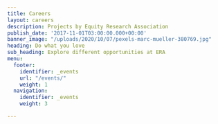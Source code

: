 ```yaml
---
title: Careers
layout: careers
description: Projects by Equity Research Association
publish_date: '2017-11-01T03:00:00.000+00:00'
banner_image: "/uploads/2020/10/07/pexels-marc-mueller-380769.jpg"
heading: Do what you love
sub_heading: Explore different opportunities at ERA
menu:
  footer:
    identifier: _events
    url: "/events/"
    weight: 1
  navigation:
    identifier: _events
    weight: 3

---
```

